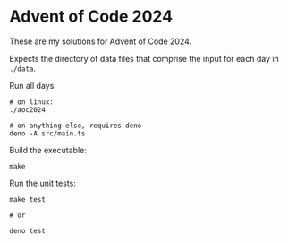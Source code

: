 # Advent of Code 2024

These are my solutions for Advent of Code 2024.

Expects the directory of data files that comprise the input for each day in `./data`.

Run all days:

```
# on linux:
./aoc2024

# on anything else, requires deno
deno -A src/main.ts
```

Build the executable:

```
make
```

Run the unit tests:

```
make test

# or

deno test
```
